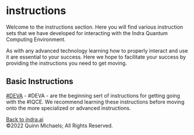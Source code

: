 # instructions

Welcome to the instructions section. Here you will find various instruction sets that we have developed for interacting with the Indra Quantum Computing  Environment.

As with any advanced technology learning how to properly interact and use it are essential to your success. Here we hope to facilitate your success by providing the instructions you need to get moving.

## Basic Instructions

[#DEVA](https://github.com/indraai/instructions/blob/main/basic/deva.feecting) - #DEVA - are the beginning sert of instructions for getting going with the #IQCE. We recommend learning these instructions before moving onto the more specialized or advanced instructions.

[Back to indra.ai](https://indra.ai)  
&copy;2022 Quinn Michaels; All Rights Reserved.
